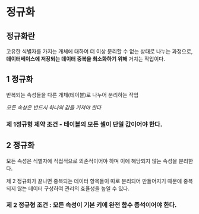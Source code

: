 # 정규화
## 정규화란
고유한 식별자를 가지는 개체에 대하여 더 이상 분리할 수 없는 상태로 나누는 과정으로, **데이터베이스에 저장되는 데이터 중복을 최소화하기 위해** 거치는 작업이다.

## 1 정규화
반복되는 속성들을 다른 개체(테이블)로 나누어 분리하는 작업

*모든 속성은 반드시 하나의 값을 가져야 한다*

### 제 1정규형 제약 조건 - 테이블의 모든 셀이 단일 값이어야 한다.

## 2 정규화
모든 속성은 식별자에 직접적으로 의존적이어야 하며 이에 해당되지 않는 속성을 분리한다.

제 2 정규화가 끝나면 중복되는 데이터 항목들이 따로 분리되어 만들어지기 때문에 중복되지 않는 데이터 구성하여 관리의 효율성을 높일 수 있다.

### 제 2 정규형 조건 : 모든 속성이 기본 키에 완전 함수 종석이어야 한다.